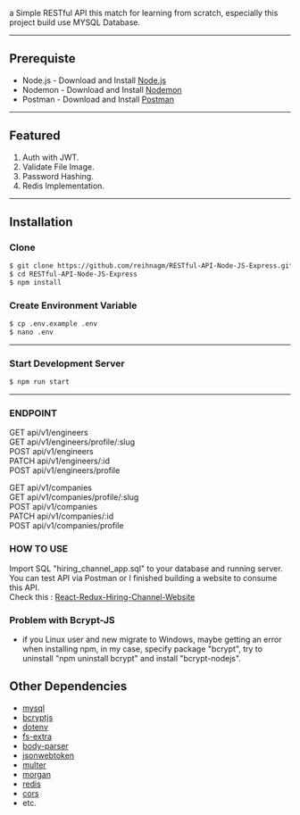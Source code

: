 a Simple RESTful API this match for learning from scratch, especially this project build use MYSQL Database.

---
## Prerequiste
- Node.js - Download and Install [Node.js](https://nodejs.org/en/)
- Nodemon - Download and Install [Nodemon](https://nodemon.io/)
- Postman - Download and Install [Postman](https://www.getpostman.com/)
---

## Featured
<ol>
    <li>Auth with JWT.</li>
    <li>Validate File Image.</li>
    <li>Password Hashing.</li>
    <li>Redis Implementation.</li>
</ol>

---
## Installation
### Clone
```bash
$ git clone https://github.com/reihnagm/RESTful-API-Node-JS-Express.git
$ cd RESTful-API-Node-JS-Express
$ npm install
```

### Create Environment Variable
```bash
$ cp .env.example .env
$ nano .env
```

---
### Start Development Server
```bash
$ npm run start
```
---

### ENDPOINT
GET api/v1/engineers  
GET api/v1/engineers/profile/:slug  
POST api/v1/engineers  
PATCH api/v1/engineers/:id  
POST api/v1/engineers/profile  

GET api/v1/companies  
GET api/v1/companies/profile/:slug  
POST api/v1/companies  
PATCH api/v1/companies/:id  
POST api/v1/companies/profile  

### HOW TO USE
Import SQL "hiring_channel_app.sql" to your database and running server. 
You can test API via Postman or I finished building a website to consume this API.  
Check this : [React-Redux-Hiring-Channel-Website](https://github.com/reihnagm/React-Redux-Hiring-Channel-Website)  

### Problem with Bcrypt-JS
- if you Linux user and new migrate to Windows, maybe getting an error when installing npm, in my case, specify package "bcrypt", try to uninstall "npm uninstall bcrypt" and install "bcrypt-nodejs".

## Other Dependencies
- [mysql](#)
- [bcryptjs](#)
- [dotenv](#)
- [fs-extra](#)
- [body-parser](#)
- [jsonwebtoken](#)
- [multer](#)
- [morgan](#)
- [redis](#)
- [cors](#)
- etc.
